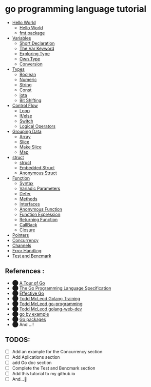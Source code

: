 # go programming language tutorial

* [Hello World](https://github.com/SajjadManafi/GolangTraining/tree/main/00-Hello-World)
  * [Hello World](https://github.com/SajjadManafi/GolangTraining/blob/main/00-Hello-World/00_Hello_World.go)
  * [fmt package](https://github.com/SajjadManafi/GolangTraining/blob/main/00-Hello-World/01_fmt.go)
* [Variables](https://github.com/SajjadManafi/GolangTraining/tree/main/01-Variables)
  * [Short Declaration](https://github.com/SajjadManafi/GolangTraining/blob/main/01-Variables/00_Short_Declaration.go)
  * [The Var Keyword](https://github.com/SajjadManafi/GolangTraining/blob/main/01-Variables/01_The_Var_Keyword.go)
  * [Exploring Type](https://github.com/SajjadManafi/GolangTraining/blob/main/01-Variables/02_Exploring_Type.go)
  * [Own Type](https://github.com/SajjadManafi/GolangTraining/blob/main/01-Variables/03_Own_Type.go)
  * [Conversion](https://github.com/SajjadManafi/GolangTraining/blob/main/01-Variables/04_Conversion.go)
* [Types](https://github.com/SajjadManafi/GolangTraining/tree/main/02-Types)
  * [Boolean](https://github.com/SajjadManafi/GolangTraining/blob/main/02-Types/00_Boolean.go)
  * [Numeric](https://github.com/SajjadManafi/GolangTraining/blob/main/02-Types/01_Numeric.go)
  * [String](https://github.com/SajjadManafi/GolangTraining/blob/main/02-Types/02_String.go)
  * [Const](https://github.com/SajjadManafi/GolangTraining/blob/main/02-Types/03_Const.go)
  * [iota](https://github.com/SajjadManafi/GolangTraining/blob/main/02-Types/04_iota.go)
  * [Bit Shifting](https://github.com/SajjadManafi/GolangTraining/blob/main/02-Types/05_Bit_Shifting.go) 
* [Control Flow](https://github.com/SajjadManafi/GolangTraining/tree/main/03-Control-Flow)
  * [Loop](https://github.com/SajjadManafi/GolangTraining/blob/main/03-Control-Flow/00_Loop.go)
  * [If/else](https://github.com/SajjadManafi/GolangTraining/blob/main/03-Control-Flow/01_If.go)
  * [Switch](https://github.com/SajjadManafi/GolangTraining/blob/main/03-Control-Flow/02_Switch.go)
  * [Logical Operators](https://github.com/SajjadManafi/GolangTraining/blob/main/03-Control-Flow/03_Logical_Operators.go)
* [Grouping Data](https://github.com/SajjadManafi/GolangTraining/tree/main/04-Grouping-Data)
  * [Array](https://github.com/SajjadManafi/GolangTraining/blob/main/04-Grouping-Data/00_Array.go)
  * [Slice](https://github.com/SajjadManafi/GolangTraining/blob/main/04-Grouping-Data/01_Slice.go)
  * [Make Slice](https://github.com/SajjadManafi/GolangTraining/blob/main/04-Grouping-Data/02_Make_Slice.go)
  * [Map](https://github.com/SajjadManafi/GolangTraining/blob/main/04-Grouping-Data/03_Map.go)
* [struct](https://github.com/SajjadManafi/GolangTraining/tree/main/05-struct)
  * [struct](https://github.com/SajjadManafi/GolangTraining/blob/main/05-struct/00_Struct.go)
  * [Embedded Struct](https://github.com/SajjadManafi/GolangTraining/blob/main/05-struct/01_Embedded_Struct.go)
  * [Anonymous Struct](https://github.com/SajjadManafi/GolangTraining/blob/main/05-struct/02_Anonymous_Struct.go)
* [Function](https://github.com/SajjadManafi/GolangTraining/tree/main/06-Function)
  * [Syntax](https://github.com/SajjadManafi/GolangTraining/blob/main/06-Function/00_Syntax.go)
  * [Variadic Parameters](https://github.com/SajjadManafi/GolangTraining/blob/main/06-Function/01_Variadic_Parameters.go)
  * [Defer](https://github.com/SajjadManafi/GolangTraining/blob/main/06-Function/02_Defer.go)
  * [Methods](https://github.com/SajjadManafi/GolangTraining/blob/main/06-Function/03_Methods.go)
  * [Interfaces](https://github.com/SajjadManafi/GolangTraining/blob/main/06-Function/04_Interfaces.go)
  * [Anonymous Function](https://github.com/SajjadManafi/GolangTraining/blob/main/06-Function/05_Anonymous_Function.go)
  * [Function Expression](https://github.com/SajjadManafi/GolangTraining/blob/main/06-Function/06_Func_Expression.go)
  * [Returning Function](https://github.com/SajjadManafi/GolangTraining/blob/main/06-Function/07_Returning_Function.go)
  * [CallBack](https://github.com/SajjadManafi/GolangTraining/blob/main/06-Function/08_CallBack.go)
  * [Closure](https://github.com/SajjadManafi/GolangTraining/blob/main/06-Function/09_Closure.go)
* [Pointers](https://github.com/SajjadManafi/GolangTraining/tree/main/07-Pointers)
* [Concurrency](https://github.com/SajjadManafi/GolangTraining/tree/main/08-Concurrency)
* [Channels](https://github.com/SajjadManafi/GolangTraining/tree/main/09-Channels)
* [Error Handling](https://github.com/SajjadManafi/GolangTraining/tree/main/10-Error-Handling)
* [Test and Bencmark](https://github.com/SajjadManafi/GolangTraining/tree/main/11-Test-and-Bencmark)


## References :

* ⬤ [A Tour of Go](https://tour.golang.org/)
* ⬤ [The Go Programming Language Specification](https://golang.org/ref/spec)
* ⬤ [Effective Go](https://golang.org/doc/effective_go)
* ⬤ [Todd McLeod Golang Training](https://github.com/GoesToEleven/GolangTraining)
* ⬤ [Todd McLeod go-programming](https://github.com/GoesToEleven/go-programming)
* ⬤ [Todd McLeod golang-web-dev](https://github.com/GoesToEleven/golang-web-dev)
* ⬤ [go by example](https://github.com/mmcgrana/gobyexample)
* ⬤ [Go packages](https://pkg.go.dev/)
* ⬤ And ...!

## TODOS:
- [ ] Add an example for the Concurrency section
- [ ] Add Aplications section 
- [ ] add Go doc section
- [ ] Complete the Test and Bencmark section
- [ ] Add this tutorial to my github.io
- [ ] And...🤔

